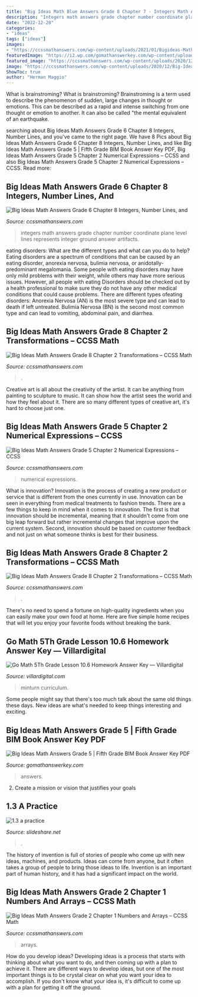 ```yaml
---
title: "Big Ideas Math Blue Answers Grade 8 Chapter 7 - Integers Math Answers Grade Chapter Number Coordinate Plane Level Lines Represents Integer Ground Answer Artifacts"
description: "Integers math answers grade chapter number coordinate plane level lines represents integer ground answer artifacts"
date: "2022-12-28"
categories:
- "ideas"
tags: ["ideas"]
images:
- "https://ccssmathanswers.com/wp-content/uploads/2021/01/Bigideas-Math-Answers-Grade-8-Ch-2-img_49.png"
featuredImage: "https://i2.wp.com/gomathanswerkey.com/wp-content/uploads/2021/02/Big-Ideas-Math-Answers-Grade-5.png?resize=1024%2C576&amp;ssl=1"
featured_image: "https://ccssmathanswers.com/wp-content/uploads/2020/12/Big-Ideas-Math-Answer-Key-Grade-2-Chapter-1-Numbers-and-Arrays-118.png"
image: "https://ccssmathanswers.com/wp-content/uploads/2020/12/Big-Ideas-Math-Answer-Key-Grade-2-Chapter-1-Numbers-and-Arrays-118.png"
ShowToc: true
author: "Herman Maggio"
---
```



What is brainstroming?
What is brainstroming? Brainstroming is a term used to describe the phenomenon of sudden, large changes in thought or emotions. This can be described as a rapid and intense switching from one thought or emotion to another. It can also be called "the mental equivalent of an earthquake.

	

		
searching about Big Ideas Math Answers Grade 6 Chapter 8 Integers, Number Lines, and you've came to the right page. We have 8 Pics about Big Ideas Math Answers Grade 6 Chapter 8 Integers, Number Lines, and like Big Ideas Math Answers Grade 5 | Fifth Grade BIM Book Answer Key PDF, Big Ideas Math Answers Grade 5 Chapter 2 Numerical Expressions – CCSS and also Big Ideas Math Answers Grade 5 Chapter 2 Numerical Expressions – CCSS. Read more:
		
    
## Big Ideas Math Answers Grade 6 Chapter 8 Integers, Number Lines, And

<img loading=lazy src="https://ccssmathanswers.com/wp-content/uploads/2021/01/Big-Ideas-Math-Answers-6th-Grade-Chapter-8-Integers-Number-Lines-and-the-Coordinate-Plane-8.2-19.png" onerror="this.onerror=null;this.src='https://tse1.mm.bing.net/th?id=OIP.p4Y_gwS5B639AAcq7gy4JAAAAA&amp;pid=15.1';" alt="Big Ideas Math Answers Grade 6 Chapter 8 Integers, Number Lines, and">

_Source: ccssmathanswers.com_

>integers math answers grade chapter number coordinate plane level lines represents integer ground answer artifacts. 

	

eating disorders: What are the different types and what can you do to help?
Eating disorders are a spectrum of conditions that can be caused by an eating disorder, anorexia nervosa, bulimia nervosa, or anidotally-predominant megalomania. Some people with eating disorders may have only mild problems with their weight, while others may have more serious issues. However, all people with eating Disorders should be checked out by a health professional to make sure they do not have any other medical conditions that could cause problems. 
There are different types ofeating disorders: Anorexia Nervosa (AN) is the most severe type and can lead to death if left untreated. Bulimia Nervosa (BN) is the second most common type and can lead to vomiting, abdominal pain, and diarrhea.

    
## Big Ideas Math Answers Grade 8 Chapter 2 Transformations – CCSS Math

<img loading=lazy src="https://ccssmathanswers.com/wp-content/uploads/2021/01/BIm-Grade-8-Chapter-2-Answers-img_46.png" onerror="this.onerror=null;this.src='https://tse4.mm.bing.net/th?id=OIP.IwVV9nlTgnBBE5Zi0RZsAgHaG1&amp;pid=15.1';" alt="Big Ideas Math Answers Grade 8 Chapter 2 Transformations – CCSS Math">

_Source: ccssmathanswers.com_

>. 

	

Creative art is all about the creativity of the artist. It can be anything from painting to sculpture to music. It can show how the artist sees the world and how they feel about it. There are so many different types of creative art, it's hard to choose just one.

    
## Big Ideas Math Answers Grade 5 Chapter 2 Numerical Expressions – CCSS

<img loading=lazy src="https://ccssmathanswers.com/wp-content/uploads/2020/12/Big-Ideas-Math-Answer-Key-Grade-5-Chapter-2-Numerical-Expressions-2.1-3.png" onerror="this.onerror=null;this.src='https://tse1.mm.bing.net/th?id=OIP.OZfVz15OZBR06x8BVVXqfgHaCq&amp;pid=15.1';" alt="Big Ideas Math Answers Grade 5 Chapter 2 Numerical Expressions – CCSS">

_Source: ccssmathanswers.com_

>numerical expressions. 

	

What is innovation?
Innovation is the process of creating a new product or service that is different from the ones currently in use. Innovation can be seen in everything from medical treatments to fashion trends.
There are a few things to keep in mind when it comes to innovation. The first is that innovation should be incremental, meaning that it shouldn't come from one big leap forward but rather incremental changes that improve upon the current system. Second, innovation should be based on customer feedback and not just on what someone thinks is best for their business.

    
## Big Ideas Math Answers Grade 8 Chapter 2 Transformations – CCSS Math

<img loading=lazy src="https://ccssmathanswers.com/wp-content/uploads/2021/01/Bigideas-Math-Answers-Grade-8-Ch-2-img_49.png" onerror="this.onerror=null;this.src='https://tse2.mm.bing.net/th?id=OIP.YHRh7p9aOgqNMYiy6rzxNgAAAA&amp;pid=15.1';" alt="Big Ideas Math Answers Grade 8 Chapter 2 Transformations – CCSS Math">

_Source: ccssmathanswers.com_

>. 

	

There's no need to spend a fortune on high-quality ingredients when you can easily make your own food at home. Here are five simple home recipes that will let you enjoy your favorite foods without breaking the bank.

    
## Go Math 5Th Grade Lesson 10.6 Homework Answer Key — Villardigital

<img loading=lazy src="https://i0.wp.com/minturn.files.wordpress.com/2015/03/img_0277.jpg?w=604" onerror="this.onerror=null;this.src='https://tse2.mm.bing.net/th?id=OIP.2GeVzC2NpWH0ffvvW3Ob9AHaJ3&amp;pid=15.1';" alt="Go Math 5Th Grade Lesson 10.6 Homework Answer Key — Villardigital">

_Source: villardigital.com_

>minturn curriculum. 

	

Some people might say that there's too much talk about the same old things these days. New ideas are what's needed to keep things interesting and exciting.

    
## Big Ideas Math Answers Grade 5 | Fifth Grade BIM Book Answer Key PDF

<img loading=lazy src="https://i2.wp.com/gomathanswerkey.com/wp-content/uploads/2021/02/Big-Ideas-Math-Answers-Grade-5.png?resize=1024%2C576&amp;ssl=1" onerror="this.onerror=null;this.src='https://tse2.mm.bing.net/th?id=OIP.5HoShhWECo-j91K-c406RgHaEK&amp;pid=15.1';" alt="Big Ideas Math Answers Grade 5 | Fifth Grade BIM Book Answer Key PDF">

_Source: gomathanswerkey.com_

>answers. 

	

2. Create a mission or vision that justifies your goals

    
## 1.3 A Practice

<img loading=lazy src="http://image.slidesharecdn.com/1-140911103415-phpapp02/95/13-a-practice-2-638.jpg?cb=1410431675" onerror="this.onerror=null;this.src='https://tse3.mm.bing.net/th?id=OIP.OMsEhbXfM5VTTuMvn-JcpgHaJl&amp;pid=15.1';" alt="1.3 a practice">

_Source: slideshare.net_

>. 

	

The history of invention is full of stories of people who come up with new ideas, machines, and products. Ideas can come from anyone, but it often takes a group of people to bring those ideas to life. Invention is an important part of human history, and it has had a significant impact on the world.

    
## Big Ideas Math Answers Grade 2 Chapter 1 Numbers And Arrays – CCSS Math

<img loading=lazy src="https://ccssmathanswers.com/wp-content/uploads/2020/12/Big-Ideas-Math-Answer-Key-Grade-2-Chapter-1-Numbers-and-Arrays-118.png" onerror="this.onerror=null;this.src='https://tse1.mm.bing.net/th?id=OIP.32D6DVBde-Owu6gTSyA26gAAAA&amp;pid=15.1';" alt="Big Ideas Math Answers Grade 2 Chapter 1 Numbers and Arrays – CCSS Math">

_Source: ccssmathanswers.com_

>arrays. 

	

How do you develop ideas?
Developing ideas is a process that starts with thinking about what you want to do, and then coming up with a plan to achieve it. There are different ways to develop ideas, but one of the most important things is to be crystal clear on what you want your idea to accomplish. If you don't know what your idea is, it's difficult to come up with a plan for getting it off the ground.

